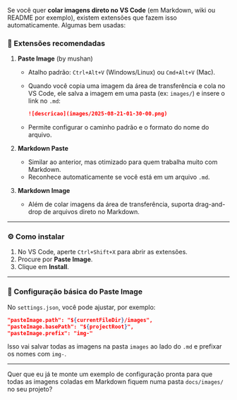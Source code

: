Se você quer **colar imagens direto no VS Code** (em Markdown, wiki ou README por exemplo), existem extensões que fazem isso automaticamente. Algumas bem usadas:

### 🔌 Extensões recomendadas

1. **Paste Image** (by mushan)

   - Atalho padrão: `Ctrl+Alt+V` (Windows/Linux) ou `Cmd+Alt+V` (Mac).
   - Quando você copia uma imagem da área de transferência e cola no VS Code, ele salva a imagem em uma pasta (ex: `images/`) e insere o link no `.md`:

     ```markdown
     ![descricao](images/2025-08-21-01-30-00.png)
     ```

   - Permite configurar o caminho padrão e o formato do nome do arquivo.

2. **Markdown Paste**

   - Similar ao anterior, mas otimizado para quem trabalha muito com Markdown.
   - Reconhece automaticamente se você está em um arquivo `.md`.

3. **Markdown Image**

   - Além de colar imagens da área de transferência, suporta drag-and-drop de arquivos direto no Markdown.

---

### ⚙️ Como instalar

1. No VS Code, aperte `Ctrl+Shift+X` para abrir as extensões.
2. Procure por **Paste Image**.
3. Clique em **Install**.

---

### 🔧 Configuração básica do Paste Image

No `settings.json`, você pode ajustar, por exemplo:

```json
"pasteImage.path": "${currentFileDir}/images",
"pasteImage.basePath": "${projectRoot}",
"pasteImage.prefix": "img-"
```

Isso vai salvar todas as imagens na pasta `images` ao lado do `.md` e prefixar os nomes com `img-`.

---

Quer que eu já te monte um exemplo de configuração pronta para que todas as imagens coladas em Markdown fiquem numa pasta `docs/images/` no seu projeto?
